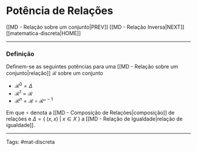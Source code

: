 # Potência de Relações

[[MD - Relação sobre um conjunto|PREV]] [[MD - Relação Inversa|NEXT]]	[[matematica-discreta|HOME]]

---

### Definição

Definem-se as seguintes potências para uma [[MD - Relação sobre um conjunto|relação]] $\mathcal{R}$ sobre um conjunto

- $\mathcal{R}^{0}= \Delta$
- $\mathcal{R}^1=\mathcal{R}$
- $\mathcal{R}^{n}= \mathcal{R}\circ \mathcal{R^{n-1}}$

Em que $\circ$ denota a [[MD - Composição de Relações|composição]] de relações e $\Delta=\{\;(x,x)\;|\;x \in X\;\}$ a [[MD - Relação de Igualdade|relação de igualdade]].



---

Tags: #mat-discreta  